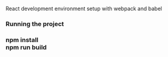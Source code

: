 React development environment setup with webpack and babel

<h3>Running the project<h3>
npm install <br />
npm run build 


